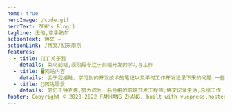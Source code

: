 ```yaml
---
home: true
heroImage: /code.gif
heroText: ZFH's Blog:)
tagline: 无他,惟手熟尔
actionText: 博文 →
actionLink: /博文/初来南京
features:
  - title: 🧑🏻‍💻关于我
    details: 菜鸟前端,现阶段专注于前端开发的学习与工作
  - title: 🖥网站内容
    details: 关于我接触、学习到的开发技术的笔记以及平时工作开发记录下来的问题;一些生活日常博文
  - title: 🤔网站愿景
    details: 笔记千锤百炼,努力成为一名合格的前端开发工程师;博文记录生活,总结工作
footer: Copyright © 2020-2022 FANHANG ZHANG. built with vuepress,hosted in vercel,stored in Alibaba cloud
---
```


<busuanzi />
